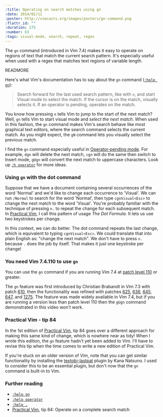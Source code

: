 ```yaml
--- 
:title: Operating on search matches using gn
:date: 2014/02/11
:poster: http://vimcasts.org/images/posters/gn-command.png
:flattr_id: ""
:duration: 275
:number: 63
:tags: visual-mode, search, repeat, regex
---
```


The `gn` command (introduced in Vim 7.4) makes it easy to operate on regions of text that match the current search pattern. It's especially useful when used with a regex that matches text regions of variable length.


READMORE

Here's what Vim's documentation has to say about the `gn` command ([`:help gn`][gn]):

> Search forward for the last used search pattern, like with `n`, and start
> Visual mode to select the match. If the cursor is on the match, visually
> selects it. If an operator is pending, operates on the match.

You know how pressing `n` tells Vim to jump to the start of the next match?
Well, `gn` tells Vim to start visual mode and *select the next match*.
When used in this fashion, the `gn` command makes Vim's search behave like most graphical text editors, where the search command selects the current match.
As you might expect, the `gN` command lets you visually select the previous match.

I find the `gn` command especially useful in [Operator-pending mode][]. For example, `dgn` will delete the next match, `cgn` will do the same then switch to Insert mode, `gUgn` will convert the next match to uppercase characters.
Look up [`:h operator`][operator] for more ideas.

### Using `gn` with the dot command

Suppose that we have a document containing several occurrences of the word 'Normal' and we'd like to change each occurrence to 'Visual'.
We can run `/Normal` to search for the word 'Normal', then type `cgnVisual<Esc>` to change the next match to the word 'Visual'.
You're probably familiar with the technique of pressing `n.` to repeat the change for each subsequent match. In [Practical Vim][], I call this pattern of usage *The Dot Formula*.
It lets us use two keystrokes per change.

In this context, we can do better.
The dot command repeats the last change, which is equivalent to typing `cgnVisual<Esc>`.
We could translate that into plain English as: "change the next match".
We don't have to press `n.` because `.` does the job by itself.
That makes it just one keystroke per change!

### You need Vim 7.4.110 to use `gn`

You can use the `gn` command if you are running Vim 7.4 at [patch level 110][110] or greater.

The `gn` feature was first introduced by Christian Brabandt in Vim 7.3 with patch [610][], then the functionality was refined with patches [625][], [636][], [645][], [647][], and [1275][]. The feature was made widely available in Vim 7.4, but if you are running a version less than patch level 110 then the `gUgn` command demonstrated in this video won't work.

### Practical Vim - tip 84

In the 1st edition of [Practical Vim][], tip 84 goes over a different approach for making this same kind of change, which is nowhere near as tidy! When I wrote this edition, the `gn` feature hadn't yet been added to Vim. I'll have to revise this tip when the time comes to write a new edition of Practical Vim.

If you're stuck on an older version of Vim, note that you can get similar functionality by installing the [textobj-lastpat][] plugin by Kana Natsuno.
I used to consider this to be an essential plugin, but don't now that the `gn` command is built-in to Vim.

### Further reading

* [`:help gn`][gn]
* [`:help operator`][operator]
* [`:help .`][dot]
* [Practical Vim][], tip 84: Operate on a complete search match

[gn]: http://vimhelp.appspot.com/visual.txt.html#gn
[operator]: http://vimhelp.appspot.com/motion.txt.html#operator
[changed-7.3]: http://vimdoc.sourceforge.net/htmldoc/version7.html#changed-7.3
[610]: http://ftp.vim.org/pub/vim/patches/7.3/7.3.610
[625]: http://ftp.vim.org/pub/vim/patches/7.3/7.3.625
[636]: http://ftp.vim.org/pub/vim/patches/7.3/7.3.636
[645]: http://ftp.vim.org/pub/vim/patches/7.3/7.3.645
[647]: http://ftp.vim.org/pub/vim/patches/7.3/7.3.647
[1275]: http://ftp.vim.org/pub/vim/patches/7.3/7.3.1275
[110]: http://ftp.vim.org/pub/vim/patches/7.4/7.4.110
[Practical Vim]: http://pragprog.com/book/dnvim/practical-vim
[Operator-pending mode]: http://vimdoc.sourceforge.net/htmldoc/intro.html#Operator-pending-mode
[textobj-lastpat]: https://github.com/kana/vim-textobj-lastpat
[dot]: http://vimdoc.sourceforge.net/htmldoc/repeat.html#.
